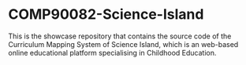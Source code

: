 # COMP90082-Science-Island
This is the showcase repository that contains the source code of the Curriculum Mapping System of Science Island, which is an web-based online educational platform specialising in Childhood Education.
